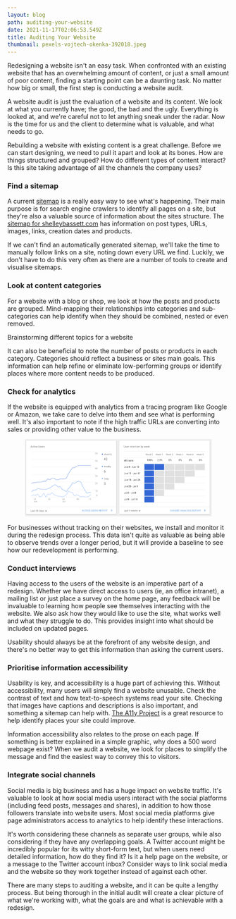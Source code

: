 ```yaml
---
layout: blog
path: auditing-your-website
date: 2021-11-17T02:06:53.549Z
title: Auditing Your Website
thumbnail: pexels-vojtech-okenka-392018.jpeg
---
```


Redesigning a website isn't an easy task. When confronted with an existing website that has an overwhelming amount of content, or just a small amount of poor content, finding a starting point can be a daunting task. No matter how big or small, the first step is conducting a website audit.

A website audit is just the evaluation of a website and its content. We look at what you currently have; the good, the bad and the ugly. Everything is looked at, and we're careful not to let anything sneak under the radar. Now is the time for us and the client to determine what is valuable, and what needs to go.

Rebuilding a website with existing content is a great challenge. Before we can start designing, we need to pull it apart and look at its bones. How are things structured and grouped? How do different types of content interact? Is this site taking advantage of all the channels the company uses?

### Find a sitemap

A current [sitemap](https://www.sitemaps.org/index.html) is a really easy way to see what's happening. Their main purpose is for search engine crawlers to identify all pages on a site, but they're also a valuable source of information about the sites structure. The [sitemap for shelleybassett.com](https://www.shelleybassett.com/sitemap_index.xml) has information on post types, URLs, images, links, creation dates and products.

If we can't find an automatically generated sitemap, we'll take the time to manually follow links on a site, noting down every URL we find. Luckily, we don't have to do this very often as there are a number of tools to create and visualise sitemaps.

### Look at content categories

For a website with a blog or shop, we look at how the posts and products are grouped. Mind-mapping their relationships into categories and sub-categories can help identify when they should be combined, nested or even removed.

Brainstorming different topics for a website

It can also be beneficial to note the number of posts or products in each category. Categories should reflect a business or sites main goals. This information can help refine or eliminate low-performing groups or identify places where more content needs to be produced.

### Check for analytics

If the website is equipped with analytics from a tracing program like Google or Amazon, we take care to delve into them and see what is performing well. It's also important to note if the high traffic URLs are converting into sales or providing other value to the business.

<figure>

![Sample Google Analytics Graphs](screen-shot-2017-07-17-at-8.58.36-am.png "Sample Google Analytics Graphs")

</figure>

For businesses without tracking on their websites, we install and monitor it during the redesign process. This data isn't quite as valuable as being able to observe trends over a longer period, but it will provide a baseline to see how our redevelopment is performing.

### Conduct interviews

Having access to the users of the website is an imperative part of a redesign. Whether we have direct access to users (ie, an office intranet), a mailing list or just place a survey on the home page, any feedback will be invaluable to learning how people see themselves interacting with the website. We also ask how they would like to use the site, what works well and what they struggle to do. This provides insight into what should be included on updated pages.

Usability should always be at the forefront of any website design, and there's no better way to get this information than asking the current users.

### Prioritise information accessibility

Usability is key, and accessibility is a huge part of achieving this. Without accessibility, many users will simply find a website unusable. Check the contrast of text and how text-to-speech systems read your site. Checking that images have captions and descriptions is also important, and something a sitemap can help with. [The A11y Project](https://a11yproject.com/) is a great resource to help identify places your site could improve.

Information accessibility also relates to the prose on each page. If something is better explained in a simple graphic, why does a 500 word webpage exist? When we audit a website, we look for places to simplify the message and find the easiest way to convey this to visitors.

### Integrate social channels

Social media is big business and has a huge impact on website traffic. It's valuable to look at how social media users interact with the social platforms (including feed posts, messages and shares), in addition to how those followers translate into website users. Most social media platforms give page administrators access to analytics to help identify these interactions.

It's worth considering these channels as separate user groups, while also considering if they have any overlapping goals. A Twitter account might be incredibly popular for its witty short-form text, but when users need detailed information, how do they find it? Is it a help page on the website, or a message to the Twitter account inbox? Consider ways to link social media and the website so they work together instead of against each other.

There are many steps to auditing a website, and it can be quite a lengthy process. But being thorough in the initial audit will create a clear picture of what we're working with, what the goals are and what is achievable with a redesign.
